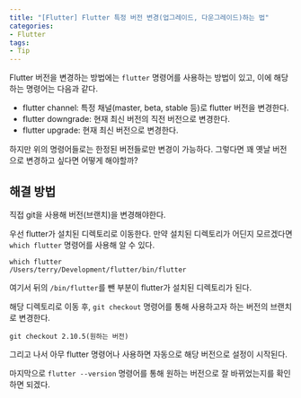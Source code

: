 ```yaml
---
title: "[Flutter] Flutter 특정 버전 변경(업그레이드, 다운그레이드)하는 법"
categories:
- Flutter
tags:
- Tip
---
```


Flutter 버전을 변경하는 방법에는 `flutter` 명령어를 사용하는 방법이 있고, 이에 해당하는 명령어는 다음과 같다.

* flutter channel: 특정 채널(master, beta, stable 등)로 flutter 버전을 변경한다.
* flutter downgrade: 현재 최신 버전의 직전 버전으로 변경한다.
* flutter upgrade: 현재 최신 버전으로 변경한다.

하지만 위의 명령어들로는 한정된 버전들로만 변경이 가능하다. 그렇다면 꽤 옛날 버전으로 변경하고 싶다면 어떻게 해야할까?

## 해결 방법

직접 git을 사용해 버전(브랜치)을 변경해야한다.

우선 flutter가 설치된 디렉토리로 이동한다. 만약 설치된 디렉토리가 어딘지 모르겠다면 `which flutter` 명령어를 사용해 알 수 있다.

``` console
which flutter
/Users/terry/Development/flutter/bin/flutter
```

여기서 뒤의 `/bin/flutter`를 뺀 부분이 flutter가 설치된 디렉토리가 된다.

해당 디렉토리로 이동 후, `git checkout` 명령어를 통해 사용하고자 하는 버전의 브랜치로 변경한다.

``` console
git checkout 2.10.5(원하는 버전)
```

그리고 나서 아무 flutter 명령어나 사용하면 자동으로 해당 버전으로 설정이 시작된다.

마지막으로 `flutter --version` 명령어를 통해 원하는 버전으로 잘 바뀌었는지를 확인하면 되겠다.
